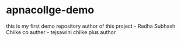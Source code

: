 # apnacollge-demo
this is my first demo repository
author of this project - Radha Subhash Chilke
co auther - tejsawini chilke
plus author 